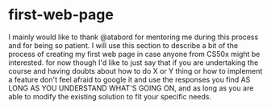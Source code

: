 # first-web-page
I mainly would like to thank @atabord for mentoring me during this process and for being so patient.
I will use this section to describe a bit of the process of creating my first web page in case anyone from CS50x might be interested.
for now though I'd like to just say that if you are undertaking the course and having doubts about how to do X or Y thing or how to implement a feature
don't feel afraid to google it and use the responses you find AS LONG AS YOU UNDERSTAND WHAT'S GOING ON, and as long as you are able to modify the existing solution
to fit your specific needs.
